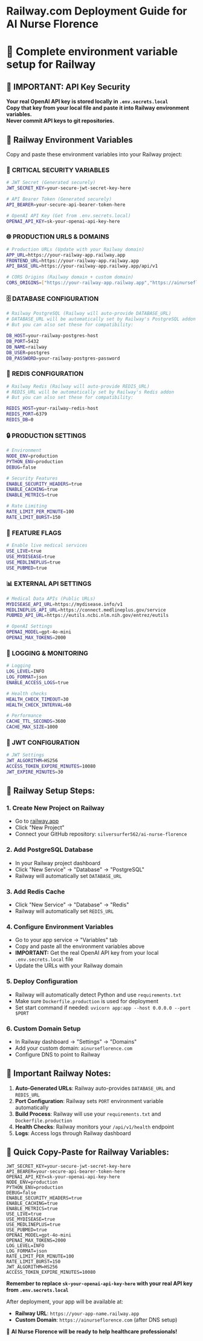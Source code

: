 # Railway.com Deployment Guide for AI Nurse Florence
# 🚂 Complete environment variable setup for Railway

## 🔑 **IMPORTANT: API Key Security**

**Your real OpenAI API key is stored locally in `.env.secrets.local`**  
**Copy that key from your local file and paste it into Railway environment variables.**  
**Never commit API keys to git repositories.**

## 🔗 Railway Environment Variables

Copy and paste these environment variables into your Railway project:

### 🔐 **CRITICAL SECURITY VARIABLES**

```bash
# JWT Secret (Generated securely)
JWT_SECRET_KEY=your-secure-jwt-secret-key-here

# API Bearer Token (Generated securely)
API_BEARER=your-secure-api-bearer-token-here

# OpenAI API Key (Get from .env.secrets.local)
OPENAI_API_KEY=sk-your-openai-api-key-here
```

### 🌐 **PRODUCTION URLS & DOMAINS**

```bash
# Production URLs (Update with your Railway domain)
APP_URL=https://your-railway-app.railway.app
FRONTEND_URL=https://your-railway-app.railway.app
API_BASE_URL=https://your-railway-app.railway.app/api/v1

# CORS Origins (Railway domain + custom domain)
CORS_ORIGINS=["https://your-railway-app.railway.app","https://ainurseflorence.com","https://www.ainurseflorence.com"]
```

### 🗄️ **DATABASE CONFIGURATION**

```bash
# Railway PostgreSQL (Railway will auto-provide DATABASE_URL)
# DATABASE_URL will be automatically set by Railway's PostgreSQL addon
# But you can also set these for compatibility:

DB_HOST=your-railway-postgres-host
DB_PORT=5432
DB_NAME=railway
DB_USER=postgres
DB_PASSWORD=your-railway-postgres-password
```

### 🔄 **REDIS CONFIGURATION**

```bash
# Railway Redis (Railway will auto-provide REDIS_URL)
# REDIS_URL will be automatically set by Railway's Redis addon
# But you can also set these for compatibility:

REDIS_HOST=your-railway-redis-host
REDIS_PORT=6379
REDIS_DB=0
```

### 🔒 **PRODUCTION SETTINGS**

```bash
# Environment
NODE_ENV=production
PYTHON_ENV=production
DEBUG=false

# Security Features
ENABLE_SECURITY_HEADERS=true
ENABLE_CACHING=true
ENABLE_METRICS=true

# Rate Limiting
RATE_LIMIT_PER_MINUTE=100
RATE_LIMIT_BURST=150
```

### 🔧 **FEATURE FLAGS**

```bash
# Enable live medical services
USE_LIVE=true
USE_MYDISEASE=true
USE_MEDLINEPLUS=true
USE_PUBMED=true
```

### 📊 **EXTERNAL API SETTINGS**

```bash
# Medical Data APIs (Public URLs)
MYDISEASE_API_URL=https://mydisease.info/v1
MEDLINEPLUS_API_URL=https://connect.medlineplus.gov/service
PUBMED_API_URL=https://eutils.ncbi.nlm.nih.gov/entrez/eutils

# OpenAI Settings
OPENAI_MODEL=gpt-4o-mini
OPENAI_MAX_TOKENS=2000
```

### 📝 **LOGGING & MONITORING**

```bash
# Logging
LOG_LEVEL=INFO
LOG_FORMAT=json
ENABLE_ACCESS_LOGS=true

# Health checks
HEALTH_CHECK_TIMEOUT=30
HEALTH_CHECK_INTERVAL=60

# Performance
CACHE_TTL_SECONDS=3600
CACHE_MAX_SIZE=1000
```

### 🎯 **JWT CONFIGURATION**

```bash
# JWT Settings
JWT_ALGORITHM=HS256
ACCESS_TOKEN_EXPIRE_MINUTES=10080
JWT_EXPIRE_MINUTES=30
```

## 🚂 **Railway Setup Steps:**

### 1. **Create New Project on Railway**
- Go to [railway.app](https://railway.app)
- Click "New Project"
- Connect your GitHub repository: `silversurfer562/ai-nurse-florence`

### 2. **Add PostgreSQL Database**
- In your Railway project dashboard
- Click "New Service" → "Database" → "PostgreSQL"
- Railway will automatically set `DATABASE_URL`

### 3. **Add Redis Cache**
- Click "New Service" → "Database" → "Redis"
- Railway will automatically set `REDIS_URL`

### 4. **Configure Environment Variables**
- Go to your app service → "Variables" tab
- Copy and paste all the environment variables above
- **IMPORTANT:** Get the real OpenAI API key from your local `.env.secrets.local` file
- Update the URLs with your Railway domain

### 5. **Deploy Configuration**
- Railway will automatically detect Python and use `requirements.txt`
- Make sure `Dockerfile.production` is used for deployment
- Set start command if needed: `uvicorn app:app --host 0.0.0.0 --port $PORT`

### 6. **Custom Domain Setup**
- In Railway dashboard → "Settings" → "Domains"
- Add your custom domain: `ainurseflorence.com`
- Configure DNS to point to Railway

## 🔧 **Important Railway Notes:**

1. **Auto-Generated URLs**: Railway auto-provides `DATABASE_URL` and `REDIS_URL`
2. **Port Configuration**: Railway sets `PORT` environment variable automatically
3. **Build Process**: Railway will use your `requirements.txt` and `Dockerfile.production`
4. **Health Checks**: Railway monitors your `/api/v1/health` endpoint
5. **Logs**: Access logs through Railway dashboard

## 🎯 **Quick Copy-Paste for Railway Variables:**

```
JWT_SECRET_KEY=your-secure-jwt-secret-key-here
API_BEARER=your-secure-api-bearer-token-here
OPENAI_API_KEY=sk-your-openai-api-key-here
NODE_ENV=production
PYTHON_ENV=production
DEBUG=false
ENABLE_SECURITY_HEADERS=true
ENABLE_CACHING=true
ENABLE_METRICS=true
USE_LIVE=true
USE_MYDISEASE=true
USE_MEDLINEPLUS=true
USE_PUBMED=true
OPENAI_MODEL=gpt-4o-mini
OPENAI_MAX_TOKENS=2000
LOG_LEVEL=INFO
LOG_FORMAT=json
RATE_LIMIT_PER_MINUTE=100
RATE_LIMIT_BURST=150
JWT_ALGORITHM=HS256
ACCESS_TOKEN_EXPIRE_MINUTES=10080
```

**Remember to replace `sk-your-openai-api-key-here` with your real API key from `.env.secrets.local`**

After deployment, your app will be available at:
- **Railway URL**: `https://your-app-name.railway.app`
- **Custom Domain**: `https://ainurseflorence.com` (after DNS setup)

🏥 **AI Nurse Florence will be ready to help healthcare professionals!**
